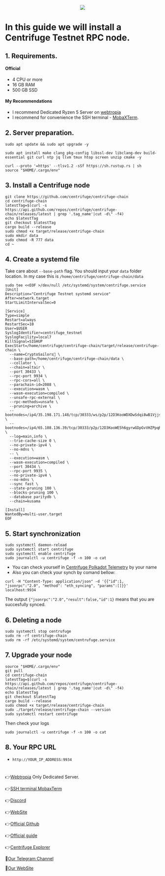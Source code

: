 <p align="center">
 <img src="https://i.postimg.cc/QCQNc0h1/Centrifuge.jpg"/></a>
</p>

# In this guide we will install a Centrifuge Testnet RPC node.

## 1. Requirements.

#### Official 
- 4 CPU or more
- 16 GB RAM
- 500 GB SSD
  
#### My Recommendations
- I recommend Dedicated Ryzen 5 Server on [webtropia](https://bit.ly/45KaUj4)
- I recommend for convenience the SSH terminal - [MobaXTerm](https://mobaxterm.mobatek.net/download.html).

## 2. Server preparation.
```
sudo apt update && sudo apt upgrade -y
```
```
sudo apt install make clang pkg-config libssl-dev libclang-dev build-essential git curl ntp jq llvm tmux htop screen unzip cmake -y
```
```
curl --proto '=https' --tlsv1.2 -sSf https://sh.rustup.rs | sh
source "$HOME/.cargo/env"
```

## 3. Install a Centrifuge node
```
git clone https://github.com/centrifuge/centrifuge-chain
cd centrifuge-chain
latestTag=$(curl -s https://api.github.com/repos/centrifuge/centrifuge-chain/releases/latest | grep '.tag_name'|cut -d\" -f4)
echo $latestTag
git checkout $latestTag
cargo build --release
sudo chmod +x target/release/centrifuge-chain
sudo mkdir data
sudo chmod -R 777 data
cd ~
```

## 4. Create a systemd file
Take care about `--base-path` flag. You should input your `data` folder location. In my case this is `/home/centrifuge/centrifuge-chain/data`
```
sudo tee <<EOF >/dev/null /etc/systemd/system/centrifuge.service
[Unit]
Description="Centrifuge Testnet systemd service"
After=network.target
StartLimitIntervalSec=0

[Service]
Type=simple
Restart=always
RestartSec=10
User=$USER
SyslogIdentifier=centrifuge_testnet
SyslogFacility=local7
KillSignal=SIGHUP
ExecStart=/home/centrifuge/centrifuge-chain/target/release/centrifuge-chain \
  --name=CryptoSailors🐬 \
  --base-path=/home/centrifuge/centrifuge-chain/data \
  --collator \
  --chain=altair \
  --port 30433 \
  --rpc-port 9934 \
  --rpc-cors=all \
  --parachain-id=2088 \
  --execution=wasm \
  --wasm-execution=compiled \
  --unsafe-rpc-external \
  --rpc-methods=unsafe \
  --pruning=archive \
  --bootnodes=/ip4/35.198.171.148/tcp/30333/ws/p2p/12D3KooWDXDwSdqi8wB1Vjjs5SVpAfk6neadvNTPAik5mQXqV7jF \
  --bootnodes=/ip4/65.108.136.39/tcp/30333/p2p/12D3KooWE5h6gyrwGDpGvVHZPpqRX7G9XyYoyyk3XwNmaQqXYo5D \
  --log=main,info \
  --trie-cache-size 0 \
  --no-private-ipv4 \
  --no-mdns \
  -- \
  --execution=wasm \
  --wasm-execution=compiled \
  --port 30434 \
  --rpc-port 9935 \
  --no-private-ipv4 \
  --no-mdns \
  --sync fast \
  --state-pruning 100 \
  --blocks-pruning 100 \
  --database paritydb \
  --chain=kusama

[Install]
WantedBy=multi-user.target
EOF
```
                                            
## 5. Start synchronization
```
sudo systemctl daemon-reload
sudo systemctl start centrifuge
sudo systemctl enable centrifuge
sudo journalctl -u centrifuge -f -n 100 -o cat
```

- You can check yourself in [Centrifuge Polkadot Telemetry](https://telemetry.polkadot.io/#list/0xb3db41421702df9a7fcac62b53ffeac85f7853cc4e689e0b93aeb3db18c09d82) by your name
- Also you can check your synch by comand bellow:
```
curl -H "Content-Type: application/json" -d '{{"id":1, "jsonrpc":"2.0", "method": "eth_syncing", "params":[]}}' localhost:9934
```
The output `{"jsonrpc":"2.0","result":false,"id":1}` means that you are succesfully synced.

## 6. Deleting a node
```
sudo systemctl stop centrufuge
sudo rm -rf centrifuge-chain
sudo rm -rf /etc/systemd/system/centrufuge.service
```

## 7. Upgrade your node
```
source "$HOME/.cargo/env"
git pull
cd centrifuge-chain
latestTag=$(curl -s https://api.github.com/repos/centrifuge/centrifuge-chain/releases/latest | grep '.tag_name'|cut -d\" -f4)
echo $latestTag
git checkout $latestTag
cargo build --release
sudo chmod +x target/release/centrifuge-chain
sudo ./target/release/centrifuge-chain --version
sudo systemctl restart centrifuge
```
Then check your logs
```
sudo journalctl -u centrifuge -f -n 100 -o cat
```

## 8. Your RPC URL
- `http://YOUR_IP_ADDRESS:9934` 

#
👉[Webtropia](https://bit.ly/45KaUj4) Only Dedicated Server.

👉[SSH terminal MobaxTerm](https://mobaxterm.mobatek.net/download.html)

👉[Discord](https://discord.gg/r5SSnqXyQG)

👉[WebSite](https://centrifuge.io/)

👉[Official Github](https://github.com/centrifuge/centrifuge-chain)

👉[Official guide](https://docs.centrifuge.io/)

👉[Centrifuge Explorer](https://telemetry.polkadot.io/#list/0xaa3876c1dc8a1afcc2e9a685a49ff7704cfd36ad8c90bf2702b9d1b00cc40011)

🔰[Our Telegram Channel](https://t.me/CryptoSailorsAnn)

🔰[Our WebSite](cryptosailors.tech)
